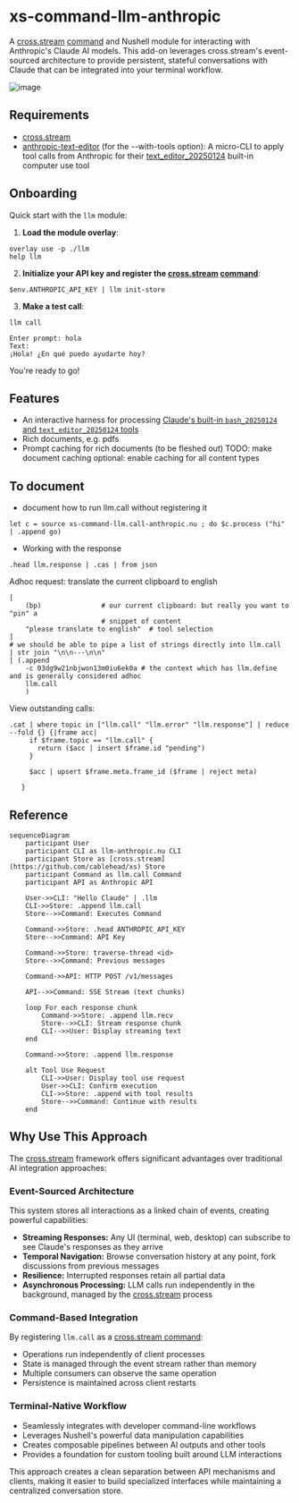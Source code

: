 # xs-command-llm-anthropic

A [cross.stream](https://github.com/cablehead/xs)
[command](https://cablehead.github.io/xs/reference/commands/) and Nushell
module for interacting with Anthropic's Claude AI models. This add-on leverages
cross.stream's event-sourced architecture to provide persistent, stateful
conversations with Claude that can be integrated into your terminal workflow.

![image](https://github.com/user-attachments/assets/0e737663-f8cd-42cc-a666-a410226d9b52)


## Requirements

- [cross.stream](https://github.com/cablehead/xs)
- [anthropic-text-editor](https://github.com/cablehead/anthropic-text-editor) (for the --with-tools option):
  A micro-CLI to apply tool calls from Anthropic for their [text_editor_20250124](https://docs.anthropic.com/en/docs/agents-and-tools/computer-use)
  built-in computer use tool

## Onboarding

Quick start with the `llm` module:

1. **Load the module overlay**:

```nushell
overlay use -p ./llm
help llm
```

2. **Initialize your API key and register the [cross.stream](https://github.com/cablehead/xs) [command](https://cablehead.github.io/xs/reference/commands/)**:

```nushell
$env.ANTHROPIC_API_KEY | llm init-store
```

3. **Make a test call**:

```nushell
llm call
```

```
Enter prompt: hola
Text:
¡Hola! ¿En qué puedo ayudarte hoy?
```

You're ready to go!

## Features

- An interactive harness for processing [Claude's built-in `bash_20250124` and
  `text_editor_20250124`
  tools](https://docs.anthropic.com/en/docs/agents-and-tools/computer-use)
- Rich documents, e.g. pdfs
- Prompt caching for rich documents (to be fleshed out) TODO: make document caching optional: enable caching for all content types

## To document

- document how to run llm.call without registering it

```
let c = source xs-command-llm.call-anthropic.nu ; do $c.process ("hi" | .append go)
```

- Working with the response

```
.head llm.response | .cas | from json
```

Adhoc request: translate the current clipboard to english

```
[
    (bp)               # our current clipboard: but really you want to "pin" a
                       # snippet of content
    "please translate to english"  # tool selection
]
# we should be able to pipe a list of strings directly into llm.call
| str join "\n\n---\n\n"
| (.append
    -c 03dg9w21nbjwon13m0iu6ek0a # the context which has llm.define and is generally considered adhoc
    llm.call
    )
```

View outstanding calls:

```
.cat | where topic in ["llm.call" "llm.error" "llm.response"] | reduce --fold {} {|frame acc|
     if $frame.topic == "llm.call" {
       return ($acc | insert $frame.id "pending")
     }

     $acc | upsert $frame.meta.frame_id ($frame | reject meta)

   }
```

## Reference

```mermaid
sequenceDiagram
    participant User
    participant CLI as llm-anthropic.nu CLI
    participant Store as [cross.stream](https://github.com/cablehead/xs) Store
    participant Command as llm.call Command
    participant API as Anthropic API

    User->>CLI: "Hello Claude" | .llm
    CLI->>Store: .append llm.call
    Store-->>Command: Executes Command

    Command->>Store: .head ANTHROPIC_API_KEY
    Store-->>Command: API Key

    Command->>Store: traverse-thread <id>
    Store-->>Command: Previous messages

    Command->>API: HTTP POST /v1/messages

    API-->>Command: SSE Stream (text chunks)

    loop For each response chunk
        Command->>Store: .append llm.recv
        Store-->>CLI: Stream response chunk
        CLI-->>User: Display streaming text
    end

    Command->>Store: .append llm.response

    alt Tool Use Request
        CLI->>User: Display tool use request
        User->>CLI: Confirm execution
        CLI->>Store: .append with tool results
        Store-->>Command: Continue with results
    end
```

## Why Use This Approach

The [cross.stream](https://github.com/cablehead/xs) framework offers significant advantages over traditional AI
integration approaches:

### Event-Sourced Architecture

This system stores all interactions as a linked chain of events, creating
powerful capabilities:

- **Streaming Responses:** Any UI (terminal, web, desktop) can subscribe to see
  Claude's responses as they arrive
- **Temporal Navigation:** Browse conversation history at any point, fork
  discussions from previous messages
- **Resilience:** Interrupted responses retain all partial data
- **Asynchronous Processing:** LLM calls run independently in the background,
  managed by the [cross.stream](https://github.com/cablehead/xs) process

### Command-Based Integration

By registering `llm.call` as a [cross.stream command](https://cablehead.github.io/xs/reference/commands/):

- Operations run independently of client processes
- State is managed through the event stream rather than memory
- Multiple consumers can observe the same operation
- Persistence is maintained across client restarts

### Terminal-Native Workflow

- Seamlessly integrates with developer command-line workflows
- Leverages Nushell's powerful data manipulation capabilities
- Creates composable pipelines between AI outputs and other tools
- Provides a foundation for custom tooling built around LLM interactions

This approach creates a clean separation between API mechanisms and clients,
making it easier to build specialized interfaces while maintaining a centralized
conversation store.

